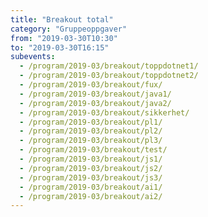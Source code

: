 ```yaml
---
title: "Breakout total"
category: "Gruppeoppgaver"
from: "2019-03-30T10:30"
to: "2019-03-30T16:15"
subevents:
  - /program/2019-03/breakout/toppdotnet1/
  - /program/2019-03/breakout/toppdotnet2/
  - /program/2019-03/breakout/fux/
  - /program/2019-03/breakout/java1/
  - /program/2019-03/breakout/java2/
  - /program/2019-03/breakout/sikkerhet/
  - /program/2019-03/breakout/pl1/
  - /program/2019-03/breakout/pl2/
  - /program/2019-03/breakout/pl3/
  - /program/2019-03/breakout/test/
  - /program/2019-03/breakout/js1/
  - /program/2019-03/breakout/js2/
  - /program/2019-03/breakout/js3/
  - /program/2019-03/breakout/ai1/
  - /program/2019-03/breakout/ai2/
---
```


